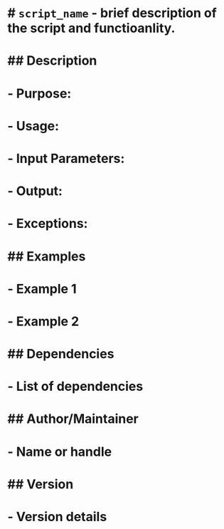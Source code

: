# # `script_name` - brief description of the script and functioanlity.
# ## Description
# - **Purpose**: 
# - **Usage**: 
# - **Input Parameters**: 
# - **Output**: 
# - **Exceptions**: 
# 
# ## Examples
# - Example 1
# - Example 2
# 
# ## Dependencies
# - List of dependencies
# 
# ## Author/Maintainer
# - Name or handle
# 
# ## Version
# - Version details
# 
